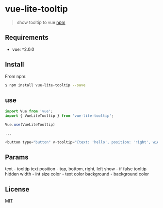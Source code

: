 # vue-lite-tooltip

> show tooltip to vue
[npm](https://www.npmjs.com/package/vue-lite-tooltip)

## Requirements

- vue: ^2.0.0

## Install

From npm:

``` sh
$ npm install vue-lite-tooltip --save
```

## use

``` js
import Vue from 'vue';
import { VueLiteTooltip } from 'vue-lite-tooltip';

Vue.use(VueLiteTooltip)

...

<button type="button" v-tooltip="{text: 'hello', position: 'right', width: 100}">test</button>

```


## Params

text - tooltip text
position - top, bottom, right, left
show - if false tooltip hidden
width - int size
color - text color
background - background color


## License

[MIT](https://opensource.org/licenses/MIT)
